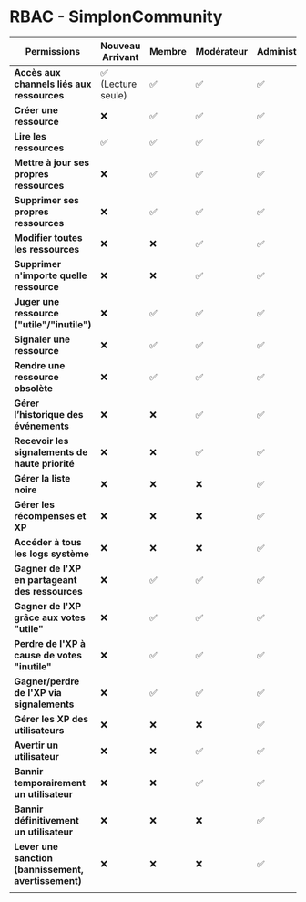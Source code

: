 # RBAC - SimplonCommunity

| Permissions                                          | Nouveau Arrivant   | Membre | Modérateur | Administrateur |
| ---------------------------------------------------- | ------------------ | ------ | ---------- | -------------- |
| **Accès aux channels liés aux ressources**           | ✅ (Lecture seule) | ✅     | ✅         | ✅             |
| **Créer une ressource**                              | ❌                 | ✅     | ✅         | ✅             |
| **Lire les ressources**                              | ✅                 | ✅     | ✅         | ✅             |
| **Mettre à jour ses propres ressources**             | ❌                 | ✅     | ✅         | ✅             |
| **Supprimer ses propres ressources**                 | ❌                 | ✅     | ✅         | ✅             |
| **Modifier toutes les ressources**                   | ❌                 | ❌     | ✅         | ✅             |
| **Supprimer n'importe quelle ressource**             | ❌                 | ❌     | ✅         | ✅             |
| **Juger une ressource ("utile"/"inutile")**          | ❌                 | ✅     | ✅         | ✅             |
| **Signaler une ressource**                           | ❌                 | ✅     | ✅         | ✅             |
| **Rendre une ressource obsolète**                    | ❌                 | ✅     | ✅         | ✅             |
| **Gérer l’historique des événements**                | ❌                 | ❌     | ✅         | ✅             |
| **Recevoir les signalements de haute priorité**      | ❌                 | ❌     | ✅         | ✅             |
| **Gérer la liste noire**                             | ❌                 | ❌     | ❌         | ✅             |
| **Gérer les récompenses et XP**                      | ❌                 | ❌     | ❌         | ✅             |
| **Accéder à tous les logs système**                  | ❌                 | ❌     | ❌         | ✅             |
| **Gagner de l'XP en partageant des ressources**      | ❌                 | ✅     | ✅         | ✅             |
| **Gagner de l'XP grâce aux votes "utile"**           | ❌                 | ✅     | ✅         | ✅             |
| **Perdre de l'XP à cause de votes "inutile"**        | ❌                 | ✅     | ✅         | ✅             |
| **Gagner/perdre de l'XP via signalements**           | ❌                 | ✅     | ✅         | ✅             |
| **Gérer les XP des utilisateurs**                    | ❌                 | ❌     | ❌         | ✅             |
| **Avertir un utilisateur**                           | ❌                 | ❌     | ✅         | ✅             |
| **Bannir temporairement un utilisateur**             | ❌                 | ❌     | ✅         | ✅             |
| **Bannir définitivement un utilisateur**             | ❌                 | ❌     | ❌         | ✅             |
| **Lever une sanction (bannissement, avertissement)** | ❌                 | ❌     | ❌         | ✅             |
|                                                      |                    |        |            |                |

